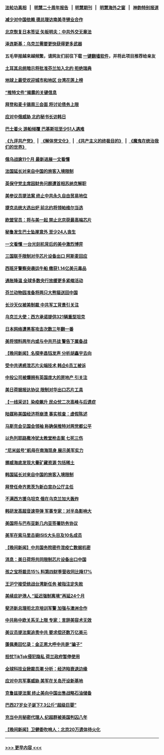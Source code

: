 #### [法轮功真相](https://github.com/gfw-breaker/truth/blob/master/README.md?t=0) &nbsp;&nbsp;|&nbsp;&nbsp; [明慧二十周年报告](https://github.com/gfw-breaker/mh-reports/blob/master/README.md?t=0) &nbsp;&nbsp;|&nbsp;&nbsp;[明慧期刊](https://github.com/gfw-breaker/mh-qikan) &nbsp;&nbsp;|&nbsp;&nbsp; [明慧海外之窗](https://github.com/gfw-breaker/mh-news/blob/master/README.md?t=0) &nbsp;&nbsp;|&nbsp;&nbsp; [神韵特别报道](https://github.com/gfw-breaker/mh-news/blob/master/shenyun.md?t=0)
#### [减少对中国依赖 德总理访南美寻锂业合作](../pages/nsc418/n13918526.md?t=01301843) 
#### [北京恢复日本签证 矢板明夫：中共外交无章法](../pages/nsc418/n13918256.md?t=01301843) 
#### [泽连斯基：乌克兰需要更快获得更多武器](../pages/nsc418/n13918201.md?t=01301843) 
#### 五毛举报越来越频繁，请网友们前往下载 [一键翻墙软件](https://github.com/gfw-breaker/ssr-accounts)，并将此项目推荐给亲友
#### [土耳其总统暗示将批准芬兰加入北约 拒绝瑞典](../pages/nsc418/n13918061.md?t=01301843) 
#### [地球上最受欢迎城市和地区 台湾花莲上榜](../pages/nsc418/n13918031.md?t=01301843) 
#### [“推特文件”揭露的关键信息](../pages/nsc418/n13917283.md?t=01301843) 
#### [拜登和麦卡锡周三会面 将讨论债务上限](../pages/nsc418/n13918039.md?t=01301843) 
#### [应对中俄威胁 北约秘书长访韩日](../pages/nsc418/n13917930.md?t=01301843) 
#### [巴士着火 游船倾覆 巴基斯坦至少51人遇难](../pages/nsc418/n13918004.md?t=01301843) 
#### [《九评共产党》](https://github.com/begood0513/9ping.md/blob/master/README.md) &nbsp;|&nbsp; [《解体党文化》](../../../../jtdwh.md/blob/master/README.md)  &nbsp;|&nbsp; [《共产主义的终极目的》](../../../../gczydzjmd.md/blob/master/README.md) &nbsp;|&nbsp; [《魔鬼在统治我们的世界》](../../../../mgztzwmdsj.md/blob/master/README.md) 
#### [俄乌战逾11个月 最新进展一文看懂](../pages/nsc418/n13917994.md?t=01301843) 
#### [法国延长对来自中国的旅客入境限制](../pages/nsc418/n13917269.md?t=01301843) 
#### [英保守党主席因财务问题遭首相苏纳克解职](../pages/nsc418/n13917825.md?t=01301843) 
#### [美参议员提法案 终止中共永久自由贸易地位](../pages/nsc418/n13916826.md?t=01301843) 
#### [捷克总统大选出炉 前北约将领帕维尔当选](../pages/nsc418/n13917503.md?t=01301843) 
#### [欧盟官员：将与美一起 禁止北京获最高端芯片](../pages/nsc418/n13917511.md?t=01301843) 
#### [秘鲁发生巴士坠崖意外 至少24人丧生](../pages/nsc418/n13917439.md?t=01301843) 
#### [一文看懂 一台光刻机背后的美中激烈博弈](../pages/nsc418/n13916976.md?t=01301843) 
#### [三国联手限制对华芯片设备出口 阿斯麦回应](../pages/nsc418/n13917368.md?t=01301843) 
#### [西班牙警察突袭运牛船 缴获1.14亿美元毒品](../pages/nsc418/n13917318.md?t=01301843) 
#### [通胀降温 全球多数央行放缓更多紧缩活动](../pages/nsc418/n13917363.md?t=01301843) 
#### [芬兰动物园准备将两只大熊猫送回中国](../pages/nsc418/n13917327.md?t=01301843) 
#### [长沙天仪被美制裁 中共军工背景引关注](../pages/nsc418/n13917061.md?t=01301843) 
#### [乌克兰大使：西方承诺提供321辆重型坦克](../pages/nsc418/n13917251.md?t=01301843) 
#### [日本网络遭黑客攻击次数三年翻一番](../pages/nsc418/n13917182.md?t=01301843) 
#### [美将领料两年内或与中共开战 警告下属备战](../pages/nsc418/n13917109.md?t=01301843) 
#### [【晚间新闻】名探李昌钰发声 分析胡鑫宇去向](../pages/nsc418/n13917122.md?t=01301843) 
#### [受中共诱惑泄芯片尖端技术 韩企6员工被诉](../pages/nsc418/n13917101.md?t=01301843) 
#### [中投公司被爆拥有英国庞大的房地产 引关注](../pages/nsc418/n13917040.md?t=01301843) 
#### [美日荷据报达协议 限制对华出口芯片工具](../pages/nsc418/n13916908.md?t=01301843) 
#### [【一线采访】染疫飙升 民众忧二次高峰与后遗症](../pages/nsc418/n13916848.md?t=01301843) 
#### [陆媒称美国经济将崩溃 事实核查：虚假陈述](../pages/nsc418/n13916657.md?t=01301843) 
#### [马斯克会见国会领袖 称确保推特对两党都公平](../pages/nsc418/n13916895.md?t=01301843) 
#### [以色列耶路撒冷犹太教堂枪击案 七死三伤](../pages/nsc418/n13916875.md?t=01301843) 
#### [“尼米兹号”航母在南海现身 展示美军实力](../pages/nsc418/n13916851.md?t=01301843) 
#### [挪威海底发现大量矿藏资源 包括稀土](../pages/nsc418/n13916767.md?t=01301843) 
#### [韩国延长对来自中国的旅客入境限制](../pages/nsc418/n13916802.md?t=01301843) 
#### [拜登任命齐恩茨为新白宫办公厅主任](../pages/nsc418/n13916800.md?t=01301843) 
#### [不满西方援乌坦克 俄在乌克兰加大轰炸](../pages/nsc418/n13916734.md?t=01301843) 
#### [韩研发高超音速导弹 军事专家：对半岛影响大](../pages/nsc418/n13916646.md?t=01301843) 
#### [美国将与巴布亚新几内亚签署防务协议](../pages/nsc418/n13916634.md?t=01301843) 
#### [美军在索马里击毙ISIS大头目及10名成员](../pages/nsc418/n13916630.md?t=01301843) 
#### [【晚间新闻】中共国务院密件泄疫亡数据机密](../pages/nsc418/n13916632.md?t=01301843) 
#### [消息：美日荷将共同限制芯片设备出口中国](../pages/nsc418/n13916444.md?t=01301843) 
#### [孩之宝将裁员15% 料第四财季营收同比降17%](../pages/nsc418/n13916391.md?t=01301843) 
#### [王沪宁接受统战台湾新任务 被指注定失败](../pages/nsc418/n13916244.md?t=01301843) 
#### [美续庇护港人 “延迟强制离境”再延24个月](../pages/nsc418/n13916361.md?t=01301843) 
#### [斐济新总理拒北京培训军警 加强与澳洲合作](../pages/nsc418/n13916324.md?t=01301843) 
#### [中共称中欧关系无上限 专家：言辞美容术无效](../pages/nsc418/n13916236.md?t=01301843) 
#### [美议员提法案追责中共 要求偿还数万亿美元](../pages/nsc418/n13916272.md?t=01301843) 
#### [蓬佩奥回忆录：金正恩大呼中共是“骗子”](../pages/nsc418/n13916225.md?t=01301843) 
#### [担忧TikTok侵犯隐私 荷兰政府暂停使用](../pages/nsc418/n13916212.md?t=01301843) 
#### [全球科技业掀裁员潮 分析：经济陷衰退边缘](../pages/nsc418/n13916128.md?t=01301843) 
#### [应对中共军事威胁 美军在关岛开设新基地](../pages/nsc418/n13916208.md?t=01301843) 
#### [克鲁兹提法案 终止美向中国出售战略石油储备](../pages/nsc418/n13916187.md?t=01301843) 
#### [巴西27岁女子诞下7.3公斤“超级巨婴”](../pages/nsc418/n13915821.md?t=01301843) 
#### [充当中共秘密代理人 纪超群被美国判囚八年](../pages/nsc418/n13915901.md?t=01301843) 
#### [【晚间新闻】卫健委吹哨人：北京20万遗体待火化](../pages/nsc418/n13915794.md?t=01301843) 

----
#### [ >>> 更早内容 <<< ](../indexes/nsc418-earlier.md)
